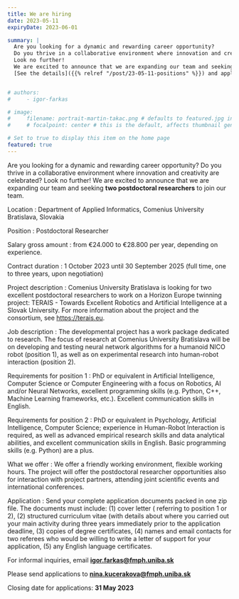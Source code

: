 ```yaml
---
title: We are hiring
date: 2023-05-11
expiryDate: 2023-06-01

summary: |
  Are you looking for a dynamic and rewarding career opportunity?
  Do you thrive in a collaborative environment where innovation and creativity are celebrated?
  Look no further!
  We are excited to announce that we are expanding our team and seeking **two postdoctoral researchers** to join our team.
  [See the details]({{% relref "/post/23-05-11-positions" %}}) and apply by **31 May 2023**.


# authors:
#     - igor-farkas

# image:
#     filename: portrait-martin-takac.png # defaults to featured.jpg in the post's folder
#     # focalpoint: center # this is the default, affects thumbnail generation

# Set to true to display this item on the home page
featured: true
---
```


Are you looking for a dynamic and rewarding career opportunity?
Do you thrive in a collaborative environment where innovation and creativity are celebrated?
Look no further!
We are excited to announce that we are expanding our team and seeking **two postdoctoral researchers** to join our team.
<!--more-->

Location
: Department of Applied Informatics, Comenius University Bratislava, Slovakia

Position
: Postdoctoral Researcher

Salary gross amount
: from €24.000 to €28.800 per year, depending on experience.

Contract duration
: 1 October 2023 until 30 September 2025 (full time, one to three years, upon negotiation)

Project description
: Comenius University Bratislava is looking for two excellent postdoctoral researchers to work on a Horizon Europe
twinning project: TERAIS - Towards Excellent Robotics and Artificial Intelligence at a Slovak University. For more
information about the project and the consortium, see https://terais.eu.

Job description
: The developmental project has a work package dedicated to research. The focus of research at Comenius University
Bratislava will be on developing and testing neural network algorithms for a humanoid NICO robot (position 1), as well
as on experimental research into human-robot interaction (position 2).

Requirements for position 1
: PhD or equivalent in Artificial Intelligence, Computer Science or Computer Engineering with a focus on Robotics, AI
and/or Neural Networks, excellent programming skills (e.g. Python, C++, Machine Learning frameworks, etc.). Excellent
communication skills in English.

Requirements for position 2
: PhD or equivalent in Psychology, Artificial Intelligence, Computer Science; experience in Human-Robot Interaction is
required, as well as advanced empirical research skills and data analytical abilities, and excellent communication
skills in English. Basic programming skills (e.g. Python) are a plus.

What we offer
: We offer a friendly working environment, flexible working hours. The project will offer the postdoctoral researcher
opportunities also for interaction with project partners, attending joint scientific events and international
conferences.

Application
: Send your complete application documents packed in one zip file. The documents must include: (1) cover letter (
referring to position 1 or 2), (2) structured curriculum vitae (with details about where you carried out your main
activity during three years immediately prior to the application deadline, (3) copies of degree certificates, (4) names
and email contacts for two referees who would be willing to write a letter of support for your application, (5) any
English language certificates.

For informal inquiries, email **igor.farkas@fmph.uniba.sk**

Please send applications to **nina.kucerakova@fmph.uniba.sk**

Closing date for applications: **31 May 2023**
